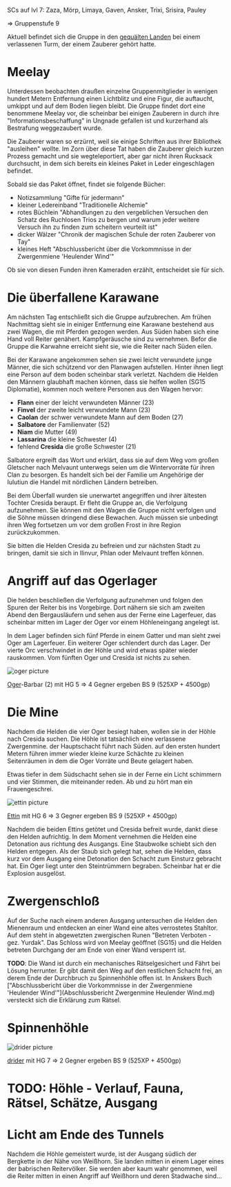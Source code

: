 SCs auf lvl 7: Zaza, Mörp, Limaya, Gaven, Ansker, Trixi, Srisira, Pauley

=> Gruppenstufe 9

Aktuell befindet sich die Gruppe in den [gequälten Landen](http://forgottenrealms.wikia.com/wiki/Tortured_Land) bei einem verlassenen Turm, der einem Zauberer gehört hatte. 

# Meelay
Unterdessen beobachten draußen einzelne Gruppenmitglieder in wenigen hundert Metern Entfernung einen Lichtblitz und eine Figur, die auftaucht, umkippt und auf dem Boden liegen bleibt. Die Gruppe findet dort eine benommene Meelay vor, die scheinbar bei einigen Zauberern in <da frag ich noch Sophie> durch ihre "Informationsbeschaffung" in Ungnade gefallen ist und kurzerhand als Bestrafung weggezaubert wurde.

Die Zauberer waren so erzürnt, weil sie einige Schriften aus ihrer Bibliothek "ausleihen" wollte. Im Zorn über diese Tat haben die Zauberer gleich kurzen Prozess gemacht und sie wegteleportiert, aber gar nicht ihren Rucksack durchsucht, in dem sich bereits ein kleines Paket in Leder eingeschlagen befindet.

Sobald sie das Paket öffnet, findet sie folgende Bücher:
* Notizsammlung "Gifte für jedermann"
* kleiner Ledereinband "Traditionelle Alchemie"
* rotes Büchlein "Abhandlungen zu den vergeblichen Versuchen den Schatz des Ruchlosen Trios zu bergen und warum jeder weitere Versuch ihn zu finden zum scheitern veurteilt ist"
* dicker Wälzer "Chronik der magischen Schule der roten Zauberer von Tay"
* kleines Heft "Abschlussbericht über die Vorkommnisse in der Zwergenmiene 'Heulender Wind'"

Ob sie von diesen Funden ihren Kameraden erzählt, entscheidet sie für sich.

# Die überfallene Karawane
Am nächsten Tag entschließt sich die Gruppe aufzubrechen. Am frühen Nachmittag sieht sie in einiger Entfernung eine Karawane bestehend aus zwei Wagen, die mit Pferden gezogen werden. Aus Süden haben sich eine Hand voll Reiter genähert. Kampfgeräusche sind zu vernehmen. Befor die Gruppe die Karwahne erreicht sieht sie, wie die Reiter nach Süden eilen.

Bei der Karawane angekommen sehen sie zwei leicht verwundete junge Männer, die sich schützend vor den Planwagen aufstellen. Hinter ihnen liegt eine Person auf dem boden scheinbar stark verletzt. Nachdem die Helden den Männern glaubhaft machen können, dass sie helfen wollen (SG15 Diplomatie), kommen noch weitere Personen aus den Wagen hervor:
* **Flann** einer der leicht verwundeten Männer (23)
* **Finvel** der zweite leicht verwundete Mann (23)
* **Caolan** der schwer verwundete Mann auf dem Boden (27)
* **Salbatore** der Familienvater (52)
* **Niam** die Mutter (49)
* **Lassarina** die kleine Schwester (4)
* fehlend **Cresida** die große Schwester (21)

Salbatore ergreift das Wort und erklärt, dass sie auf dem Weg vom großen Gletscher nach Melvaunt unterwegs seien um die Wintervorräte für ihren Clan zu besorgen. Es handelt sich bei der Familie um Angehörige der Iulutiun die Handel mit nördlichen Ländern betreiben.

Bei dem Überfall wurden sie unerwartet angegriffen und ihrer ältesten Tochter Cresida beraupt. Er fleht die Gruppe an, die Verfolgung aufzunehmen. Sie können mit den Wagen die Gruppe nicht verfolgen und die Söhne müssen dringend diese Bewachen. Auch müssen sie unbedingt ihren Weg fortsetzen um vor dem großen Frost in ihre Region zurückzukommen.

Sie bitten die Helden Cresida zu befreien und zur nächsten Stadt zu bringen, damit sie sich in Ilinvur, Phlan oder Melvaunt treffen können.

# Angriff auf das Ogerlager
Die helden beschließen die Verfolgung aufzunehmen und folgen den Spuren der Reiter bis ins Vorgebirge. Dort nähern sie sich am zweiten Abend den Bergausläufern und sehen aus der Ferne eine Lagerfeuer, das scheinbar mitten im Lager der Oger vor einem Höhleneingang angelegt ist.

In dem Lager befinden sich fünf Pferde in einem Gatter und man sieht zwei Oger am Lagerfeuer. Ein weiterer Oger schlendert durch das Lager. Der vierte Orc verschwindet in der Höhle und wird etwas später wieder rauskommen. Vom fünften Oger und Cresida ist nichts zu sehen.

![oger picture](http://www.wizards.com/dnd/images/MM35_gallery/MM35_PG199.jpg)

[Oger](http://www.d20srd.org/srd/monsters/ogre.htm)-Barbar (2) mit HG 5 => 4 Gegner ergeben BS 9 (525XP + 4500gp)

# Die Mine
Nachdem die Helden die vier Oger besiegt haben, wollen sie in der Höhle nach Cresida suchen. Die Höhle ist tatsächlich eine verlassene Zwergenmine. der Hauptschacht führt nach Süden. auf den ersten hundert Metern führen immer wieder kleine kurze Schächte zu kleinen Seitenräumen in dem die Oger Vorräte und Beute gelagert haben.

Etwas tiefer in dem Südschacht sehen sie in der Ferne ein Licht schimmern und vier Stimmen, die miteinander reden. Ab und zu hört man ein Frauengeschrei.

![ettin picture](http://www.wizards.com/dnd/images/MM35_gallery/MM35_PG107.jpg)

[Ettin](http://www.d20srd.org/srd/monsters/ettin.htm) mit HG 6 => 3 Gegner ergeben BS 9 (525XP + 4500gp)

Nachdem die beiden Ettins getötet und Cresida befreit wurde, dankt diese den Helden aufrichtig. In dem Moment vernehmen die Helden eine Detonation aus richtung des Ausgangs. Eine Staubwolke schiebt sich den Helden entgegen. Als der Staub sich gelegt hat, sehen die Helden, dass kurz vor dem Ausgang eine Detonation den Schacht zum Einsturz gebracht hat. Ein Oger liegt unter den Steintrümmern begraben. Scheinbar hat er die Explosion ausgelöst.

# Zwergenschloß

Auf der Suche nach einem anderen Ausgang untersuchen die Helden den Mienenraum und entdecken an einer Wand eine altes verrostetes Stahltor. Auf dem steht in abgewetzten zwergischen Runen "Betreten Verboten - gez. Yurdak". Das Schloss wird von Meelay geöffnet (SG15) und die Helden betreten Durchgang der am Ende von einer Wand versperrt ist.

**TODO**: Die Wand ist durch ein mechanisches Rätselgesichert und Fährt bei Lösung herrunter. Er gibt damit den Weg auf den restlichen Schacht frei, an derem Ende der Durchbruch zu Spinnenhöhle offen ist. In Anskers Buch ["Abschlussbericht über die Vorkommnisse in der Zwergenmiene 'Heulender Wind'"](Abschlussbericht Zwergenmine Heulender Wind.md) versteckt sich die Erklärung zum Rätsel.

# Spinnenhöhle

![drider picture](http://www.wizards.com/dnd/images/MM35_gallery/MM35_PG89.jpg)

[drider](http://www.d20srd.org/srd/monsters/drider.htm) mit HG 7 => 2 Gegner ergeben BS 9 (525XP + 4500gp)

# TODO: Höhle - Verlauf, Fauna, Rätsel, Schätze, Ausgang

# Licht am Ende des Tunnels

Nachdem die Höhle gemeistert wurde, ist der Ausgang südlich der Bergkette in der Nähe von Weißhorn. Sie landen mitten in einem Lager eines der babrischen Reitervölker. Sie werden aber kaum wahr genommen, weil die Reiter mitten in einen Angriff auf Weißhorn und deren Stadwache sind...
